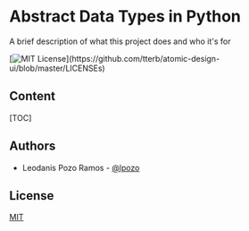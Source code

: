 
# Abstract Data Types in Python

A brief description of what this project does and who it's for




[![MIT License](https://img.shields.io/apm/l/atomic-design-ui.svg?)](https://github.com/tterb/atomic-design-ui/blob/master/LICENSEs)
  
## Content

[TOC]

  
## Authors

- Leodanis Pozo Ramos - [@lpozo](https://www.github.com/lpozo)

  
## License

[MIT](https://choosealicense.com/licenses/mit/)

  